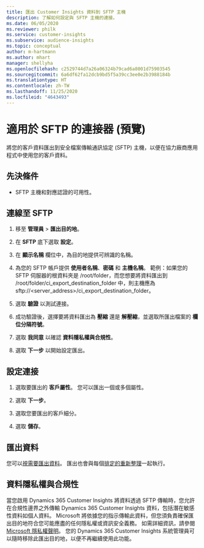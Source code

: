 ```yaml
---
title: 匯出 Customer Insights 資料到 SFTP 主機
description: 了解如何設定與 SFTP 主機的連接。
ms.date: 06/05/2020
ms.reviewer: philk
ms.service: customer-insights
ms.subservice: audience-insights
ms.topic: conceptual
author: m-hartmann
ms.author: mhart
manager: shellyha
ms.openlocfilehash: c2529744d7a26a06324b79cad6a8001d75903545
ms.sourcegitcommit: 6a6df62fa12dcb9bd5f5a39cc3ee0e2b3988184b
ms.translationtype: HT
ms.contentlocale: zh-TW
ms.lasthandoff: 11/25/2020
ms.locfileid: "4643493"
---
```

# <a name="connector-for-sftp-preview"></a>適用於 SFTP 的連接器 (預覽)

將您的客戶資料匯出到安全檔案傳輸通訊協定 (SFTP) 主機，以便在協力廠商應用程式中使用您的客戶資料。

## <a name="prerequisites"></a>先決條件

- SFTP 主機和對應認證的可用性。

## <a name="connect-to-sftp"></a>連線至 SFTP

1. 移至 **管理員** > **匯出目的地**。

1. 在 **SFTP** 底下選取 **設定**。

1. 在 **顯示名稱** 欄位中，為目的地提供可辨識的名稱。

1. 為您的 SFTP 帳戶提供 **使用者名稱**、**密碼** 和 **主機名稱**。 範例：如果您的 SFTP 伺服器的根資料夾是 /root/folder，而您想要將資料匯出到 /root/folder/ci_export_destination_folder 中，則主機應為 sftp://<server_address>/ci_export_destination_folder。

1. 選取 **驗證** 以測試連接。

1. 成功驗證後，選擇要將資料匯出為 **壓縮** 還是 **解壓縮**，並選取所匯出檔案的 **欄位分隔符號**。

1. 選取 **我同意** 以確認 **資料隱私權與合規性**。

1. 選取 **下一步** 以開始設定匯出。

## <a name="configure-the-connection"></a>設定連接

1. 選取要匯出的 **客戶屬性**。 您可以匯出一個或多個屬性。

1. 選取 **下一步**。

1. 選取您要匯出的客戶細分。

1. 選取 **儲存**。

## <a name="export-the-data"></a>匯出資料

您可以[視需要匯出資料](export-destinations.md)。 匯出也會與每個[排定的重新整理](system.md#schedule-tab)一起執行。

## <a name="data-privacy-and-compliance"></a>資料隱私權與合規性

當您啟用 Dynamics 365 Customer Insights 將資料透過 SFTP 傳輸時，您允許在合規性邊界之外傳輸 Dynamics 365 Customer Insights 資料，包括潛在敏感性資料如個人資料。 Microsoft 將依據您的指示傳輸此資料，但您須負責確保匯出目的地符合您可能應盡的任何隱私權或資訊安全義務。 如需詳細資訊，請參閱 [Microsoft 隱私權聲明](https://go.microsoft.com/fwlink/?linkid=396732)。
您的 Dynamics 365 Customer Insights 系統管理員可以隨時移除此匯出目的地，以便不再繼續使用此功能。
